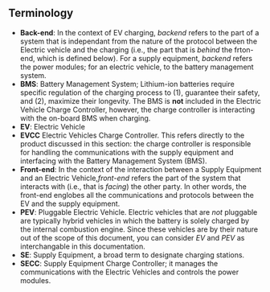 ## Terminology
* **Back-end**: In the context of EV charging, *backend* refers to the part of a system that is independant from the nature of the protocol between the Electric vehicle and the charging (i.e., the part that is *behind* the frton-end, which is defined below). For a supply equipment, *backend* refers the power modules; for an electric vehicle, to the battery management system.
* **BMS**: Battery Management System; Lithium-ion batteries require specific regulation of the charging process to (1), guarantee their safety, and (2), maximize their longevity. The BMS is **not** included in the Electric Vehicle Charge Controller, however, the charge controller is interacting with the on-board BMS when charging.
* **EV**: Electric Vehicle
* **EVCC** Electric Vehicles Charge Controller. This refers directly to the product discussed in this section: the charge controller is responsible for handling the communications with the supply equipment and interfacing with the Battery Management System (BMS).
* **Front-end**: In the context of the interaction between a Supply Equipment and an Electric Vehicle,*front-end* refers the part of the system that interacts with (i.e., that is *facing*) the other party. In other words, the front-end englobes all the communications and protocols between the EV and the supply equipment.
* **PEV**: Pluggable Electric Vehicle. Electric vehicles that are *not* pluggable are typically hybrid vehicles in which the battery is solely charged by the internal combustion engine. Since these vehicles are by their nature out of the scope of this document, you can consider *EV* and *PEV* as interchangable in this documentation.
* **SE**: Supply Equipment, a broad term to designate charging stations.
* **SECC**: Supply Equipment Charge Controller; it manages the communications with the Electric Vehicles and controls the power modules. 
